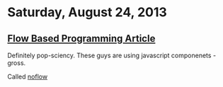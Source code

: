 # Saturday, August 24, 2013

## [Flow Based Programming Article](http://www.fastcolabs.com/3016289/how-an-arcane-coding-method-from-1970s-banking-software-could-save-the-sanity-of-web-develop)

Definitely pop-sciency. These guys are using javascript componenets - gross.

Called [noflow](http://www.kickstarter.com/projects/noflo/noflo-development-environment)
